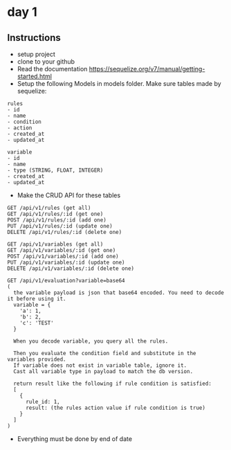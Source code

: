 # day 1

## Instructions

- setup project
- clone to your github
- Read the documentation https://sequelize.org/v7/manual/getting-started.html
- Setup the following Models in models folder. Make sure tables made by sequelize:

```
rules
- id
- name
- condition
- action
- created_at
- updated_at

variable
- id
- name
- type (STRING, FLOAT, INTEGER)
- created_at
- updated_at
```

- Make the CRUD API for these tables

```
GET /api/v1/rules (get all)
GET /api/v1/rules/:id (get one)
POST /api/v1/rules/:id (add one)
PUT /api/v1/rules/:id (update one)
DELETE /api/v1/rules/:id (delete one)

GET /api/v1/variables (get all)
GET /api/v1/variables/:id (get one)
POST /api/v1/variables/:id (add one)
PUT /api/v1/variables/:id (update one)
DELETE /api/v1/variables/:id (delete one)

GET /api/v1/evaluation?variable=base64
(
  the variable payload is json that base64 encoded. You need to decode it before using it.
  variable = {
    'a': 1,
    'b': 2,
    'c': 'TEST'
  }

  When you decode variable, you query all the rules.

  Then you evaluate the condition field and substitute in the variables provided.
  If variable does not exist in variable table, ignore it.
  Cast all variable type in payload to match the db version.

  return result like the following if rule condition is satisfied:
  [
    {
      rule_id: 1,
      result: (the rules action value if rule condition is true)
    }
  ]
)

```

- Everything must be done by end of date
